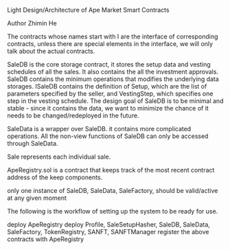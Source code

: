 Light Design/Architecture of Ape Market Smart Contracts

Author Zhimin He 

The contracts whose names start with I are the interface of corresponding contracts, unless 
there are special elements in the interface, we will only talk about the actual contracts. 

SaleDB is the core storage contract, it stores the setup data and vesting schedules of all the sales. 
It also contains the all the investment approvals.
SaleDB contains the minimum operations that modifies the underlying data storages. 
ISaleDB contains the definition of Setup, which are the list of parameters specified by 
the seller, and VestingStep, which specifies one step in the vesting schedule.
The design goal of SaleDB is to be minimal and stable - since it contains the data, we want to 
minimize the chance of it needs to be changed/redeployed in the future. 
 
SaleData is a wrapper over SaleDB.  it contains more complicated operations. All the non-view functions
of SaleDB can only be accessed through SaleData.   

Sale represents each individual sale. 

ApeRegistry.sol is a contract that keeps track of the most recent contract address of
the keep components.

only one instance of SaleDB, SaleData, SaleFactory, should be valid/active at any given moment

The following is the workflow of setting up the system to be ready for use.

deploy ApeRegistry
deploy Profile, SaleSetupHasher, SaleDB, SaleData, SaleFactory, TokenRegistry, SANFT, SANFTManager 
register the above contracts with ApeRegistry 

 

